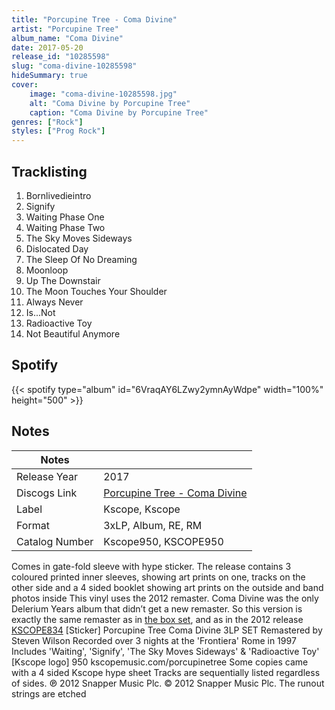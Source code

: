 ```yaml
---
title: "Porcupine Tree - Coma Divine"
artist: "Porcupine Tree"
album_name: "Coma Divine"
date: 2017-05-20
release_id: "10285598"
slug: "coma-divine-10285598"
hideSummary: true
cover:
    image: "coma-divine-10285598.jpg"
    alt: "Coma Divine by Porcupine Tree"
    caption: "Coma Divine by Porcupine Tree"
genres: ["Rock"]
styles: ["Prog Rock"]
---
```

## Tracklisting
1. Bornlivedieintro
2. Signify
3. Waiting Phase One
4. Waiting Phase Two
5. The Sky Moves Sideways
6. Dislocated Day
7. The Sleep Of No Dreaming
8. Moonloop
9. Up The Downstair
10. The Moon Touches Your Shoulder
11. Always Never
12. Is...Not
13. Radioactive Toy
14. Not Beautiful Anymore
## Spotify
{{< spotify type="album" id="6VraqAY6LZwy2ymnAyWdpe" width="100%" height="500" >}}


## Notes
| Notes          |             |
| ---------------| ----------- |
| Release Year   | 2017 |
| Discogs Link   | [Porcupine Tree - Coma Divine](https://www.discogs.com/release/10285598-Porcupine-Tree-Coma-Divine) |
| Label          | Kscope, Kscope |
| Format         | 3xLP, Album, RE, RM |
| Catalog Number | Kscope950, KSCOPE950 |

Comes in gate-fold sleeve with hype sticker. The release contains 3 coloured printed inner sleeves, showing art prints on one, tracks on the other side and a 4 sided booklet showing art prints on the outside and band photos inside  This vinyl uses the 2012 remaster. Coma Divine was the only Delerium Years album that didn’t get a new remaster. So this version is exactly the same remaster as in [the box set](https://www.discogs.com/Porcupine-Tree-The-Delerium-Years-1994-1997/release/8088258), and as in the 2012 release [KSCOPE834](https://www.discogs.com/Porcupine-Tree-Coma-Divine/release/3848521)  [Sticker] Porcupine Tree Coma Divine 3LP SET Remastered by Steven Wilson Recorded over 3 nights at the 'Frontiera' Rome in 1997 Includes 'Waiting', 'Signify', 'The Sky Moves Sideways' & 'Radioactive Toy' [Kscope logo] 950 kscopemusic.com/porcupinetree   Some copies came with a 4 sided Kscope hype sheet  Tracks are sequentially listed regardless of sides.  ℗ 2012 Snapper Music Plc. © 2012 Snapper Music Plc.   The runout strings are etched
